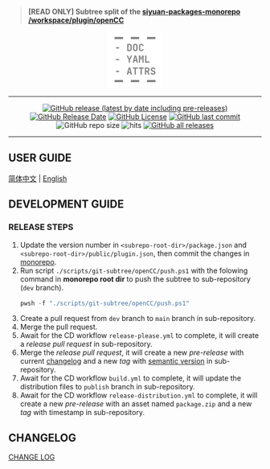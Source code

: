 > **[READ ONLY] Subtree split of the [siyuan-packages-monorepo](https://github.com/Zuoqiu-Yingyi/siyuan-packages-monorepo) [/workspace/plugin/openCC](https://github.com/Zuoqiu-Yingyi/siyuan-packages-monorepo/tree/main/workspace/plugin/openCC)**

<div align="center">
<img alt="icon" src="./public/icon.png" style="width: 8em; height: 8em;">

---
[![GitHub release (latest by date including pre-releases)](https://img.shields.io/github/v/release/Zuoqiu-Yingyi/siyuan-plugin-chinese-convert?include_prereleases&style=flat-square)](https://github.com/Zuoqiu-Yingyi/siyuan-plugin-chinese-convert/releases/latest)
[![GitHub Release Date](https://img.shields.io/github/release-date/Zuoqiu-Yingyi/siyuan-plugin-chinese-convert?style=flat-square)](https://github.com/Zuoqiu-Yingyi/siyuan-plugin-chinese-convert/releases/latest)
[![GitHub License](https://img.shields.io/github/license/Zuoqiu-Yingyi/siyuan-plugin-chinese-convert?style=flat-square)](https://github.com/Zuoqiu-Yingyi/siyuan-plugin-chinese-convert/blob/main/LICENSE)
[![GitHub last commit](https://img.shields.io/github/last-commit/Zuoqiu-Yingyi/siyuan-plugin-chinese-convert?style=flat-square)](https://github.com/Zuoqiu-Yingyi/siyuan-plugin-chinese-convert/commits/main)
![GitHub repo size](https://img.shields.io/github/repo-size/Zuoqiu-Yingyi/siyuan-plugin-chinese-convert?style=flat-square)
![hits](https://hits.b3log.org/Zuoqiu-Yingyi/siyuan-plugin-chinese-convert.svg)
[![GitHub all releases](https://img.shields.io/github/downloads/Zuoqiu-Yingyi/siyuan-plugin-chinese-convert/total?style=flat-square)](https://github.com/Zuoqiu-Yingyi/siyuan-plugin-chinese-convert/releases)

---
</div>

## USER GUIDE

[简体中文](./public/README_zh_CN.md) \| [English](./public/README.md)

## DEVELOPMENT GUIDE

### RELEASE STEPS

1. Update the version number in `<subrepo-root-dir>/package.json` and `<subrepo-root-dir>/public/plugin.json`, then commit the changes in [monorepo](https://github.com/Zuoqiu-Yingyi/siyuan-packages-monorepo).
2. Run script `./scripts/git-subtree/openCC/push.ps1` with the folowing command in **monorepo root dir** to push the subtree to sub-repository (`dev` branch).
   ```powershell
   pwsh -f "./scripts/git-subtree/openCC/push.ps1"
   ```
3. Create a pull request from `dev` branch to `main` branch in sub-repository.
4. Merge the pull request.
5. Await for the CD workflow `release-please.yml` to complete, it will create a *release pull request* in sub-repository.
6. Merge the *release pull request*, it will create a new *pre-release* with current [changelog](./CHANGELOG.md) and a new *tag* with [semantic version](https://semver.org/) in sub-repository.
7. Await for the CD workflow `build.yml` to complete, it will update the distribution files to `publish` branch in sub-repository.
8. Await for the CD workflow `release-distribution.yml` to complete, it will create a new *pre-release* with an asset named `package.zip` and a new *tag* with timestamp in sub-repository.

## CHANGELOG

[CHANGE LOG](./CHANGELOG.md)
